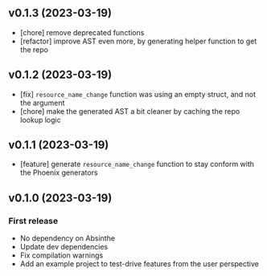 ## v0.1.3 (2023-03-19)

  * [chore] remove deprecated functions
  * [refactor] improve AST even more, by generating helper function to get the repo

## v0.1.2 (2023-03-19)

  * [fix] `resource_name_change` function was using an empty struct, and not the argument
  * [chore] make the generated AST a bit cleaner by caching the repo lookup logic

## v0.1.1 (2023-03-19)

  * [feature] generate `resource_name_change` function to stay conform with the Phoenix generators

## v0.1.0 (2023-03-19)

### First release

  * No dependency on Absinthe
  * Update dev dependencies
  * Fix compilation warnings
  * Add an example project to test-drive features from the user perspective
